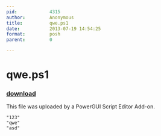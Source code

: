 ```yaml
---
pid:            4315
author:         Anonymous
title:          qwe.ps1
date:           2013-07-19 14:54:25
format:         posh
parent:         0

---
```


# qwe.ps1

### [download](//scripts/4315.ps1)

This file was uploaded by a PowerGUI Script Editor Add-on.

```posh
"123"
"qwe"
"asd"
```
